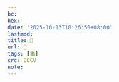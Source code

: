```yaml
---
bc:
hex:
date: '2025-10-13T10:26:50+08:00'
lastmod:
title: 􂤤
url: 􂤤
tags: [龜]
src: DCCV
note:
---
```


